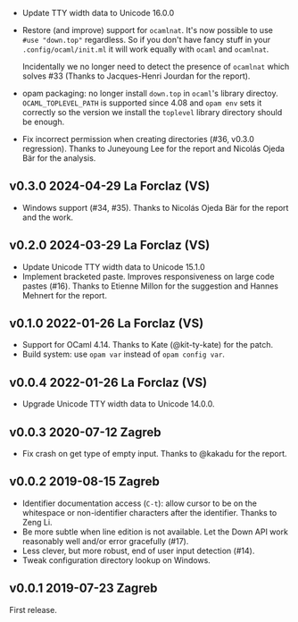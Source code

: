 - Update TTY width data to Unicode 16.0.0

- Restore (and improve) support for `ocamlnat`.  It's now possible to
  use `#use "down.top"` regardless. So if you don't have fancy stuff
  in your `.config/ocaml/init.ml` it will work equally with `ocaml`
  and `ocamlnat`. 
  
  Incidentally we no longer need to detect the presence of `ocamlnat`
  which solves #33 (Thanks to Jacques-Henri Jourdan for the report).

- opam packaging: no longer install `down.top` in `ocaml`'s library
  directoy. `OCAML_TOPLEVEL_PATH` is supported since 4.08 and `opam
  env` sets it correctly so the version we install the `toplevel`
  library directory should be enough.

- Fix incorrect permission when creating directories (#36,
  v0.3.0 regression). Thanks to Juneyoung Lee for the report
  and Nicolás Ojeda Bär for the analysis.

v0.3.0 2024-04-29 La Forclaz (VS)
---------------------------------

- Windows support (#34, #35). Thanks to Nicolás Ojeda Bär for
  the report and the work.

v0.2.0 2024-03-29 La Forclaz (VS)
---------------------------------

- Update Unicode TTY width data to Unicode 15.1.0 
- Implement bracketed paste. Improves responsiveness
  on large code pastes (#16). Thanks to Etienne Millon
  for the suggestion and Hannes Mehnert for the report.

v0.1.0 2022-01-26 La Forclaz (VS)
---------------------------------

- Support for OCaml 4.14. Thanks to Kate (@kit-ty-kate) for 
  the patch.
- Build system: use `opam var` instead of `opam config var`.

v0.0.4 2022-01-26 La Forclaz (VS)
---------------------------------

- Upgrade Unicode TTY width data to Unicode 14.0.0.

v0.0.3 2020-07-12 Zagreb
------------------------

- Fix crash on get type of empty input. Thanks to @kakadu for the report.

v0.0.2 2019-08-15 Zagreb
------------------------

- Identifier documentation access (`C-t`): allow cursor to be on the
  whitespace or non-identifier characters after the identifier.
  Thanks to Zeng Li.
- Be more subtle when line edition is not available. Let the Down
  API work reasonably well and/or error gracefully (#17).
- Less clever, but more robust, end of user input detection (#14).
- Tweak configuration directory lookup on Windows.

v0.0.1 2019-07-23 Zagreb
------------------------

First release. 
